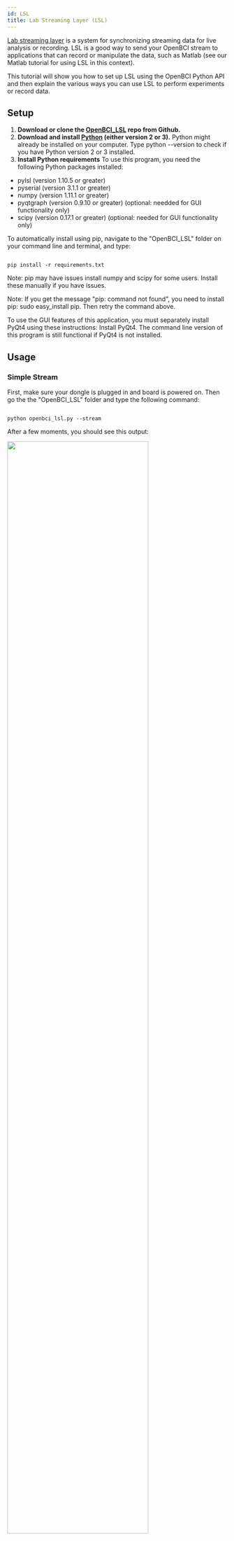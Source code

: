 ```yaml
---
id: LSL
title: Lab Streaming Layer (LSL)
---
```

[Lab streaming layer](https://github.com/sccn/labstreaminglayer)  is a system for synchronizing streaming data for live analysis or recording. LSL is a good way to send your OpenBCI stream to applications that can record or manipulate the data, such as Matlab (see our Matlab tutorial for using LSL in this context).

This tutorial will show you how to set up LSL using the OpenBCI Python API and then explain the various ways you can use LSL to perform experiments or record data.

## Setup

1.  **Download or clone the [OpenBCI_LSL](https://github.com/openbci-archive/OpenBCI_LSL) repo from Github.**
2.  **Download and install [Python](https://www.python.org/downloads/) (either version 2 or 3).**
    Python might already be installed on your computer. Type python --version to check if you have Python version 2 or 3 installed.
3.  **Install Python requirements**
    To use this program, you need the following Python packages installed:

-   pylsl (version 1.10.5 or greater)
-   pyserial (version 3.1.1 or greater)
-   numpy (version 1.11.1 or greater)
-   pyqtgraph (version 0.9.10 or greater) (optional: needded for GUI functionality only)
-   scipy (version 0.17.1 or greater) (optional: needed for GUI functionality only)

To automatically install using pip, navigate to the "OpenBCI_LSL" folder on your command line and terminal, and type:

```

pip install -r requirements.txt

```

Note: pip may have issues install numpy and scipy for some users. Install these manually if you have issues.

Note: If you get the message "pip: command not found", you need to install pip: sudo easy_install pip. Then retry the command above.

To use the GUI features of this application, you must separately install PyQt4 using these instructions: Install PyQt4. The command line version of this program is still functional if PyQt4 is not installed.

## Usage

### Simple Stream

First, make sure your dongle is plugged in and board is powered on. Then go the the "OpenBCI_LSL" folder and type the following command:

```

python openbci_lsl.py --stream

```

After a few moments, you should see this output:

<img src="https://raw.githubusercontent.com/gabrielibagon/OpenBCI_LSL/master/images/CLI.jpg?raw=true" width="80%" />

If an error is raised about not being able to find your the board or serial port, you can override the automatic board detection by specifying the serial port in a command line argument before "--stream". The format is as follows:

```

python openbci_lsl.py [PORT] --stream

```

For example:

```

python openbci_lsl.py /dev/ttyUSB0 --stream

```

After board initialization, you are now ready to start streaming.

To begin streaming, type /start

To stop streaming, type /stop

To disconnect from the serial port, type /exit

Remember to use /exit to disconnect the board as you end the program, to ensure that the serial port is safely closed.

### Configuring the board from the command line interface

You also configure board settings from this interface. For full information regarding board settings and commands, see the [Cyton board programming tutorial](02Cyton/05-Cyton_Board_Programming_Tutorial.md).

To enter Channel Settings mode, you would need to enter an "x", followed by certain channel settings, followed by an "X". For example:

```

 x3020000X--&gt;

```

This command will do the following: ‘x’ enters Channel Settings mode. Channel 3 is set up to be powered up, with gain of 2, normal input, removed from BIAS generation, removed from SRB2, removed from SRB1. The final ‘X’ latches the settings to the ADS1299 channel settings register.

To view current board and register settings, enter: --&gt; ?

If you get an error message at any point while using the command line interface, check the Troubleshooting section, or pull up an issue on the Github repository.

**Changing Channel Locations from the command line interface**
To change the channel location metadata of the stream, type /loc followed by a space and then a comma-separated list of new set of channel locations. For example, to change the default channel locations to a new set of eight channels, the command might look like this:

```

/loc F3,F4,C3,C4,T3,T4,P3,P4--&gt;

```

This can only be done while the board is not currently streaming.

## GUI

If you would like the ability to configure the board and LSL stream with advanced settings, you can do so by running the GUI. The GUI comes up by default if you run the program with no flags:

python openbci_lsl.py

If you plug in your board and dongle before running the above command, the program should have already detected the appropriate settings for your board (port and daisy). If not, you can enter those yourself in the appropriate fields.

<img src="https://raw.githubusercontent.com/gabrielibagon/OpenBCI_LSL/master/images/GUI.jpg?raw=true" width="60%" />

### Streaming

To stream data, make sure the appropriate Port, Daisy, and LSL Stream fields are filled in correctly. Then, press "Connect" and then "Start Streaming". To pause streaming, click "Stop Streaming". To disconnect the board, press "Disconnect".

The board must be disconnected to change LSL settings. Once you "Connect" again, your current settings are saved until the next time you disconnect.

For consistent performance, pause streaming before you disconnect the board.

### Configuring the board from the GUI

To change the channel settings, click on "Board Config". Note: this must be done BEFORE you press "Connect".

## Troubleshooting

Note: Many issues with board connectivity can simply be resolved by restarting the program and your board. Unplug your dongle, turn off the board, plug in the dongle, and turn on the board, in that order. This method works the most consistently.

## Next Steps

Once you have the Lab Streaming Layer set up with your OpenBCI board, check out these other tutorials to view the stream in a variety of different programs:

[Matlab tutorial](06Software/02-CompatibleThirdPartySoftware/01-Matlab.md)

## Credit

Thanks to Winslow Strong for posting the original tutorial on the OpenBCI forums!
